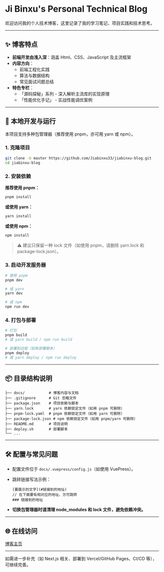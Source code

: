 # Ji Binxu's Personal Technical Blog

欢迎访问我的个人技术博客，这里记录了我的学习笔记、项目实践和技术思考。

---

## ✨ 博客特点

- **前端开发由浅入深**：涵盖 Html、CSS、JavaScript 及主流框架
- **内容方向**：
  - 前端工程化实践
  - 算法与数据结构
  - 常见面试问题总结
- **特色专栏**：
  - 「源码探秘」系列 - 深入解析主流库的实现原理
  - 「性能优化手记」 - 实战性能调优案例

---

## 🚀 本地开发与运行

本项目支持多种包管理器（推荐使用 pnpm，亦可用 yarn 或 npm）。

### 1. 克隆项目

```bash
git clone -b master https://github.com/Jiabinxu33/jiabinxu-blog.git
cd jiabinxu-blog
```

### 2. 安装依赖

**推荐使用 pnpm：**

```bash
pnpm install
```

**或使用 yarn：**

```bash
yarn install
```

**或使用 npm：**

```bash
npm install
```

> ⚠️ 建议只保留一种 lock 文件（如使用 pnpm，请删除 yarn.lock 和 package-lock.json）。

### 3. 启动开发服务器

```bash
# 使用 pnpm
pnpm dev

# 或 yarn
yarn dev

# 或 npm
npm run dev
```

### 4. 打包与部署

```bash
# 打包
pnpm build
# 或 yarn build / npm run build

# 部署到远程（如有部署脚本）
pnpm deploy
# 或 yarn deploy / npm run deploy
```

---

## 📦 目录结构说明

```
├── docs/           # 博客内容与文档
├── .gitignore      # Git 忽略文件
├── package.json    # 项目依赖与脚本
├── yarn.lock       # yarn 依赖锁定文件（如用 pnpm 可删除）
├── pnpm-lock.yaml  # pnpm 依赖锁定文件（如用 yarn 可删除）
├── package-lock.json # npm 依赖锁定文件（如用 pnpm/yarn 可删除）
├── README.md       # 项目说明
├── deploy.sh       # 部署脚本
└── ...
```

---

## 🛠️ 配置与常见问题

- 配置文件位于 `docs/.vuepress/config.js`（如使用 VuePress）。
- 跳转链接写法示例：

  ```
  [要展示的文字](#链接到的地址)
  // 在下面要有相对应的地址，方可跳转
  ### 链接到的地址
  ```

- **切换包管理器时请清理 node_modules 和 lock 文件，避免依赖冲突。**

---

## 🌐 在线访问

[博客主页](https://jiabinxu33.github.io/jiabinxu-blog/)

---

如需进一步补充（如 Next.js 相关、部署到 Vercel/GitHub Pages、CI/CD 等），可继续完善。
